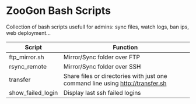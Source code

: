 # ZooGon Bash Scripts
Collection of bash scripts usefull for admins: sync files, watch logs, ban ips, web deployment...

| Script         | Function |
| -------------- | ---------------------------- |
| ftp_mirror.sh  | Mirror/Sync folder over FTP  |
| rsync_remote   | Mirror/Sync folder over SSH  |
| transfer       | Share files or directories with just one command line using http://transfer.sh |
| show_failed_login | Display last ssh failed logins |

